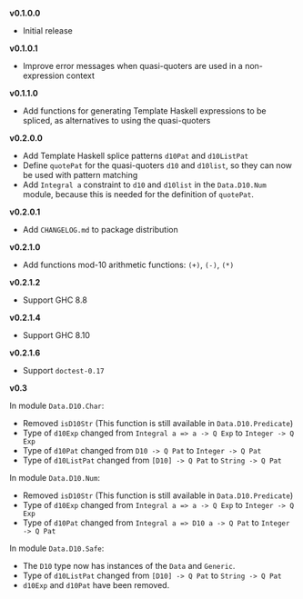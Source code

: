 **v0.1.0.0**

  * Initial release

**v0.1.0.1**

  * Improve error messages when quasi-quoters are used in a
    non-expression context

**v0.1.1.0**

  * Add functions for generating Template Haskell expressions
    to be spliced, as alternatives to using the quasi-quoters

**v0.2.0.0**

  * Add Template Haskell splice patterns `d10Pat` and `d10ListPat`
  * Define `quotePat` for the quasi-quoters `d10` and `d10list`,
    so they can now be used with pattern matching
  * Add `Integral a` constraint to `d10` and `d10list` in the
    `Data.D10.Num` module, because this is needed for the
    definition of `quotePat`.

**v0.2.0.1**

  * Add `CHANGELOG.md` to package distribution

**v0.2.1.0**

  * Add functions mod-10 arithmetic functions: `(+)`, `(-)`, `(*)`

**v0.2.1.2**

  * Support GHC 8.8

**v0.2.1.4**

  * Support GHC 8.10

**v0.2.1.6**

  * Support `doctest-0.17`

**v0.3**

In module `Data.D10.Char`:

  * Removed `isD10Str` (This function is still
    available in `Data.D10.Predicate`)
  * Type of `d10Exp` changed from
    `Integral a => a -> Q Exp` to `Integer -> Q Exp`
  * Type of `d10Pat` changed from
    `D10 -> Q Pat` to `Integer -> Q Pat`
  * Type of `d10ListPat` changed from
    `[D10] -> Q Pat` to `String -> Q Pat`

In module `Data.D10.Num`:

  * Removed `isD10Str` (This function is still
    available in `Data.D10.Predicate`)
  * Type of `d10Exp` changed from
    `Integral a => a -> Q Exp` to `Integer -> Q Exp`
  * Type of `d10Pat` changed from
    `Integral a => D10 a -> Q Pat` to `Integer -> Q Pat`

In module `Data.D10.Safe`:

  * The `D10` type now has instances of the `Data` and `Generic`.
  * Type of `d10ListPat` changed from
    `[D10] -> Q Pat` to `String -> Q Pat`
  * `d10Exp` and `d10Pat` have been removed.
